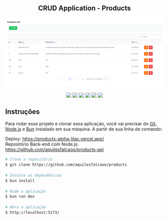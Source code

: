 <h2 align="center">CRUD Application - Products</h2>

![screenshot](https://raw.githubusercontent.com/aquilesfalcaoo/products/main/cover.png)

<p align="center">
  <img src="https://img.shields.io/badge/react-%2320232a.svg?style=for-the-badge&logo=react&logoColor=%2361DAFB" />
  <img src="https://img.shields.io/badge/html5-%23E34F26.svg?style=for-the-badge&logo=html5&logoColor=white" />
  <img src="https://img.shields.io/badge/css3-%231572B6.svg?style=for-the-badge&logo=css3&logoColor=white" />
  <img src="https://img.shields.io/badge/typescript-%23007ACC.svg?style=for-the-badge&logo=typescript&logoColor=white" />
  <img src="https://img.shields.io/badge/ESLint-4B3263?style=for-the-badge&logo=eslint&logoColor=white" />
  <img src="https://img.shields.io/badge/vite-%23646CFF.svg?style=for-the-badge&logo=vite&logoColor=white" />
</p>

## Instruções

Para rodar esse projeto e clonar essa aplicação, você vai precisar do [Git](https://git-scm.com), [Node.js](https://nodejs.org/en/download/) e [Bun](https://bun.sh/) instalado em sua máquina. A partir de sua linha de comando:

Deploy: https://products-alpha-lilac.vercel.app/ <br>
Repositório Back-end com Node.js: https://github.com/aquilesfalcaoo/products-api

```bash
# Clone o repositório
$ git clone https://github.com/aquilesfalcaoo/products

# Instale as dependências
$ bun install

# Rode a aplicação
$ bun run dev

# Abra a aplicação
$ http://localhost:5173/
```
